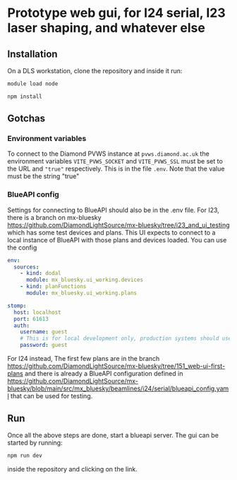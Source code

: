# Prototype web gui, for I24 serial, I23 laser shaping, and whatever else

## Installation

On a DLS workstation, clone the repository and inside it run:

```bash
module load node

npm install
```

## Gotchas

### Environment variables

To connect to the Diamond PVWS instance at `pvws.diamond.ac.uk` the environment variables `VITE_PVWS_SOCKET` and `VITE_PVWS_SSL` must be set to the URL and `"true"` respectively. This is in the file `.env`. Note that the value must be the string "true"

### BlueAPI config

Settings for connecting to BlueAPI should also be in the .env file.
For I23, there is a branch on mx-bluesky https://github.com/DiamondLightSource/mx-bluesky/tree/i23_and_ui_testing which has some test devices and plans. This UI expects to connect to a local instance of BlueAPI with those plans and devices loaded. You can use the config

```yaml
env:
  sources:
    - kind: dodal
      module: mx_bluesky.ui_working.devices
    - kind: planFunctions
      module: mx_bluesky.ui_working.plans

stomp:
  host: localhost
  port: 61613
  auth:
    username: guest
    # This is for local development only, production systems should use good passwords
    password: guest
```

For I24 instead, The first few plans are in the branch https://github.com/DiamondLightSource/mx-bluesky/tree/151_web-ui-first-plans and there is already a BlueAPI configuration defined in https://github.com/DiamondLightSource/mx-bluesky/blob/main/src/mx_bluesky/beamlines/i24/serial/blueapi_config.yaml that can be used for testing.

## Run

Once all the above steps are done, start a blueapi server. The gui can be started by running:

```bash
npm run dev
```

inside the repository and clicking on the link.
